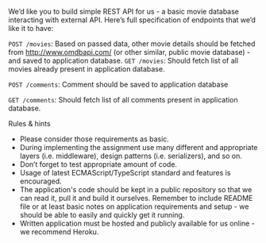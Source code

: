 


We’d like you to build simple REST API for us - a basic movie database interacting with external API. Here’s full specification of endpoints that we’d like it to have:

`POST /movies`:
   Based on passed data, other movie details should be fetched from http://www.omdbapi.com/
   (or other similar, public movie database) - and saved to application database.
`GET /movies`:
    Should fetch list of all movies already present in application database.
    
`POST /comments`:
    Comment should be saved to application database
    
`GET /comments`:
    Should fetch list of all comments present in application database.

Rules & hints​

* Please consider those requirements as basic.
* During implementing the assignment use many different and appropriate layers (i.e. middleware), design patterns (i.e. serializers), and so on.
* Don’t forget to test appropriate amount of code.
* Usage of latest ECMAScript/TypeScript standard and features is encouraged.
* The application's code should be kept in a public repository so that we can read it, pull it and build it ourselves. Remember to include README file or at least basic notes on application requirements and setup - we should be able to easily and quickly get it running.
* Written application must be hosted and publicly available for us online - we recommend Heroku.



